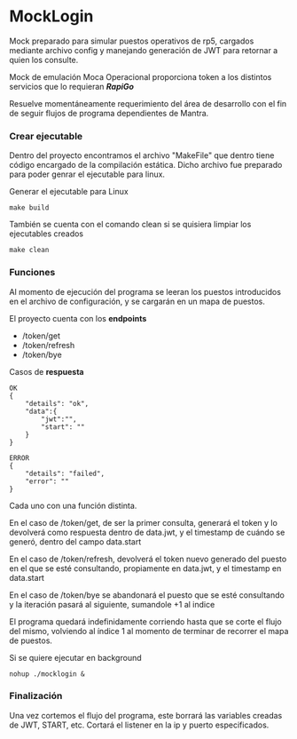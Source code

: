 
# MockLogin

Mock preparado para simular puestos operativos de rp5, cargados mediante archivo config y manejando generación de JWT para retornar a quien los consulte.

Mock de emulación Moca Operacional proporciona token a los distintos servicios que lo requieran **_RapiGo_**

Resuelve momentáneamente requerimiento del área de desarrollo con el fin de seguir flujos de programa dependientes de Mantra.

### Crear ejecutable
Dentro del proyecto encontramos el archivo "MakeFile" que dentro tiene código encargado de la compilación estática. Dicho archivo fue preparado para poder genrar el ejecutable para linux.

Generar el ejecutable para Linux
```
make build
```

También se cuenta con el comando clean si se quisiera limpiar los ejecutables creados
```
make clean
```

### Funciones
Al momento de ejecución del programa se leeran los puestos introducidos en el archivo de configuración, y se cargarán en un mapa de puestos.

El proyecto cuenta con los **endpoints**

* /token/get
* /token/refresh
* /token/bye

Casos de **respuesta**
```
OK
{
    "details": "ok",
    "data":{
        "jwt":"",
        "start": ""
    } 
}
```
```
ERROR
{
    "details": "failed",
    "error": ""
}
```

Cada uno con una función distinta.

En el caso de /token/get, de ser la primer consulta, generará el token y lo devolverá como respuesta dentro de data.jwt, y el timestamp de cuándo se generó, dentro del campo data.start

En el caso de /token/refresh, devolverá el token nuevo generado del puesto en el que se esté consultando, propiamente en data.jwt, y el timestamp en data.start

En el caso de /token/bye se abandonará el puesto que se esté consultando y la iteración pasará al siguiente, sumandole +1 al indice

El programa quedará indefinidamente corriendo hasta que se corte el flujo del mismo, volviendo al índice 1 al momento de terminar de recorrer el mapa de puestos.

Si se quiere ejecutar en background 
```
nohup ./mocklogin & 
```

### Finalización
Una vez cortemos el flujo del programa, este borrará las variables creadas de JWT, START, etc. Cortará el listener en la ip y puerto especificados.
